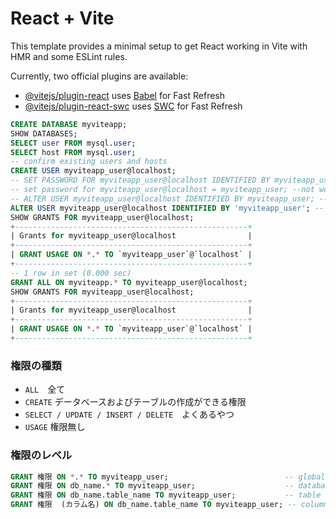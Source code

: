 # React + Vite

This template provides a minimal setup to get React working in Vite with HMR and some ESLint rules.

Currently, two official plugins are available:

- [@vitejs/plugin-react](https://github.com/vitejs/vite-plugin-react/blob/main/packages/plugin-react/README.md) uses [Babel](https://babeljs.io/) for Fast Refresh
- [@vitejs/plugin-react-swc](https://github.com/vitejs/vite-plugin-react-swc) uses [SWC](https://swc.rs/) for Fast Refresh

```sql
CREATE DATABASE myviteapp;
SHOW DATABASES;
SELECT user FROM mysql.user;
SELECT host FROM mysql.user;
-- confirm existing users and hosts
CREATE USER myviteapp_user@localhost;
-- SET PASSWORD FOR myviteapp_user@localhost IDENTIFIED BY myviteapp_user; --not work
-- set password for myviteapp_user@localhost = myviteapp_user; --not work
-- ALTER USER myviteapp_user@localhost IDENTIFIED BY myviteapp_user; -- not work
ALTER USER myviteapp_user@localhost IDENTIFIED BY 'myviteapp_user'; -- fine
SHOW GRANTS FOR myviteapp_user@localhost;
+----------------------------------------------------+
| Grants for myviteapp_user@localhost                |
+----------------------------------------------------+
| GRANT USAGE ON *.* TO `myviteapp_user`@`localhost` |
+----------------------------------------------------+
-- 1 row in set (0.000 sec)
GRANT ALL ON myviteapp.* TO myviteapp_user@localhost;
SHOW GRANTS FOR myviteapp_user@localhost;
+----------------------------------------------------+
| Grants for myviteapp_user@localhost                |
+----------------------------------------------------+
| GRANT USAGE ON *.* TO `myviteapp_user`@`localhost` |
+----------------------------------------------------+
```

### 権限の種類

- `ALL`　全て
- `CREATE` データベースおよびテーブルの作成ができる権限
- `SELECT / UPDATE / INSERT / DELETE`　よくあるやつ
- `USAGE` 権限無し

### 権限のレベル

```sql
GRANT 権限 ON *.* TO myviteapp_user;                          -- global level
GRANT 権限 ON db_name.* TO myviteapp_user;                    -- database level
GRANT 権限 ON db_name.table_name TO myviteapp_user;           -- table level
GRANT 権限  (カラム名) ON db_name.table_name TO myviteapp_user; -- column level
```

